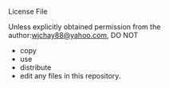 License File

Unless explicitly obtained permission from the author:wjchay88@yahoo.com, DO NOT 
- copy
- use
- distribute
- edit
any files in this repository.
